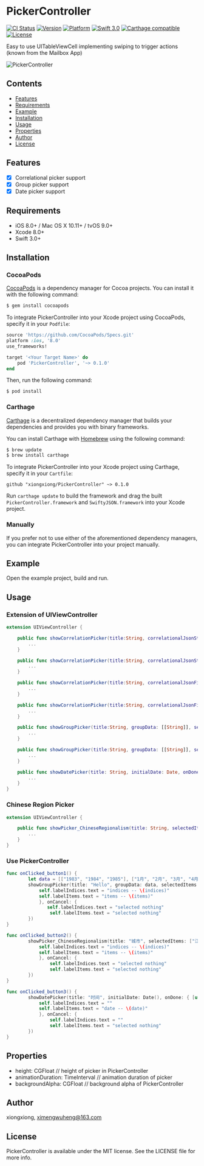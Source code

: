 # PickerController

[![CI Status](http://img.shields.io/travis/wonderbear/PickerController.svg?style=flat)](https://travis-ci.org/wonderbear/PickerController) [![Version](https://img.shields.io/cocoapods/v/PickerController.svg?style=flat)](http://cocoapods.org/pods/PickerController) [![Platform](https://img.shields.io/cocoapods/p/PickerController.svg?style=flat)](http://cocoapods.org/pods/PickerController)
[![Swift 3.0](https://img.shields.io/badge/Swift-3.0-orange.svg?style=flat)](https://developer.apple.com/swift/) [![Carthage compatible](https://img.shields.io/badge/Carthage-compatible-4BC51D.svg?style=flat)](https://github.com/Carthage/Carthage) [![License](https://img.shields.io/cocoapods/l/PickerController.svg?style=flat)](http://cocoapods.org/pods/PickerController)

Easy to use UITableViewCell implementing swiping to trigger actions (known from the Mailbox App)

![PickerController](/ScreenShot/PickerController.gif "PickerController")

## Contents

- [Features](#features)
- [Requirements](#requirements)
- [Example](#example)
- [Installation](#installation)
- [Usage](#usage)
- [Properties](#properties)
- [Author](#author)
- [License](#license)

## Features

- [x] Correlational picker support
- [x] Group picker support
- [x] Date picker support

## Requirements

- iOS 8.0+ / Mac OS X 10.11+ / tvOS 9.0+
- Xcode 8.0+
- Swift 3.0+

## Installation

### CocoaPods

[CocoaPods](http://cocoapods.org) is a dependency manager for Cocoa projects. You can install it with the following command:

```bash
$ gem install cocoapods
```

To integrate PickerController into your Xcode project using CocoaPods, specify it in your `Podfile`:

```ruby
source 'https://github.com/CocoaPods/Specs.git'
platform :ios, '8.0'
use_frameworks!

target '<Your Target Name>' do
    pod 'PickerController', '~> 0.1.0'
end
```

Then, run the following command:

```bash
$ pod install
```

### Carthage

[Carthage](https://github.com/Carthage/Carthage) is a decentralized dependency manager that builds your dependencies and provides you with binary frameworks.

You can install Carthage with [Homebrew](http://brew.sh/) using the following command:

```bash
$ brew update
$ brew install carthage
```

To integrate PickerController into your Xcode project using Carthage, specify it in your `Cartfile`:

```ogdl
github "xiongxiong/PickerController" ~> 0.1.0
```

Run `carthage update` to build the framework and drag the built `PickerController.framework` and `SwiftyJSON.framework` into your Xcode project.

### Manually

If you prefer not to use either of the aforementioned dependency managers, you can integrate PickerController into your project manually.

## Example

Open the example project, build and run.

## Usage

### Extension of UIViewController
```swift
extension UIViewController {

    public func showCorrelationPicker(title:String, correlationalJsonStr: String, selectedItems: [String], onDone: ClosureDone? = nil, onCancel: ClosureCancel? = nil) {
        ...
    }

    public func showCorrelationPicker(title:String, correlationalJsonStr: String, selectedIndices: [Int], onDone: ClosureDone? = nil, onCancel: ClosureCancel? = nil) {
        ...
    }

    public func showCorrelationPicker(title:String, correlationalJsonFile: String, selectedItems: [String], onDone: ClosureDone? = nil, onCancel: ClosureCancel? = nil) {
        ...
    }

    public func showCorrelationPicker(title:String, correlationalJsonFile: String, selectedIndices: [Int], onDone: ClosureDone? = nil, onCancel: ClosureCancel? = nil) {
        ...
    }

    public func showGroupPicker(title:String, groupData: [[String]], selectedItems: [String], onDone: ClosureDone? = nil, onCancel: ClosureCancel? = nil) {
        ...
    }

    public func showGroupPicker(title:String, groupData: [[String]], selectedIndices: [Int], onDone: ClosureDone? = nil, onCancel: ClosureCancel? = nil) {
        ...
    }

    public func showDatePicker(title: String, initialDate: Date, onDone: ClosureDateDone? = nil, onCancel: ClosureCancel? = nil) {
        ...
    }
}
```

### Chinese Region Picker

```swift
extension UIViewController {

    public func showPicker_ChineseRegionalism(title: String, selectedItems: [String], onDone: ClosureDone? = nil, onCancel: ClosureCancel? = nil) {
        ...
    }
}
```

### Use PickerController

```swift
func onClicked_button1() {
        let data = [["1983", "1984", "1985"], ["1月", "2月", "3月", "4月", "5月", "6月", "7月", "8月", "9月", "10月", "11月", "12月"]]
        showGroupPicker(title: "Hello", groupData: data, selectedItems: ["1984", "6月"], onDone: { [unowned self] (indices, items) in
            self.labelIndices.text = "indices -- \(indices)"
            self.labelItems.text = "items -- \(items)"
            }, onCancel: {
               self.labelIndices.text = "selected nothing"
                self.labelItems.text = "selected nothing"
        })
}

func onClicked_button2() {
        showPicker_ChineseRegionalism(title: "城市", selectedItems: ["江苏", "无锡"], onDone: { [unowned self] (indices, items) in
            self.labelIndices.text = "indices -- \(indices)"
            self.labelItems.text = "items -- \(items)"
            }, onCancel: {
                self.labelIndices.text = "selected nothing"
                self.labelItems.text = "selected nothing"
        })
}

func onClicked_button3() {
        showDatePicker(title: "时间", initialDate: Date(), onDone: { [unowned self] (date) in
            self.labelIndices.text = ""
            self.labelItems.text = "date -- \(date)"
            }, onCancel: {
                self.labelIndices.text = ""
                self.labelItems.text = "selected nothing"
        })
}
```

## Properties

- height: CGFloat // height of picker in PickerController
- animationDuration: TimeInterval // animation duration of picker
- backgroundAlpha: CGFloat // background alpha of PickerController

## Author

xiongxiong, ximengwuheng@163.com

## License

PickerController is available under the MIT license. See the LICENSE file for more info.
